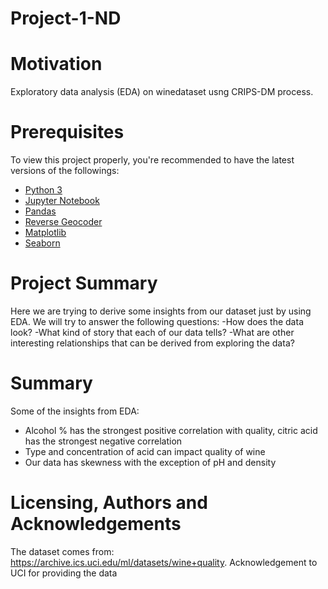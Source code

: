 # Project-1-ND

# Motivation
Exploratory data analysis (EDA) on winedataset usng CRIPS-DM process. 

# Prerequisites
To view this project properly, you're recommended to have the latest versions of the followings:
* [Python 3](https://www.python.org/downloads/)
* [Jupyter Notebook](https://jupyter.org/index.html)
* [Pandas](https://pandas.pydata.org)
* [Reverse Geocoder](https://github.com/thampiman/reverse-geocoder)
* [Matplotlib](https://matplotlib.org)
* [Seaborn](https://seaborn.pydata.org)


# Project Summary
Here we are trying to derive some insights from our dataset just by using EDA. We will try to answer the following questions:
-How does the data look?
-What kind of story that each of our data tells?
-What are other interesting relationships that can be derived from exploring the data?


# Summary
Some of the insights from EDA:
- Alcohol % has the strongest positive correlation with quality, citric acid has the strongest negative correlation
- Type and concentration of acid can impact quality of wine 
- Our data has skewness with the exception of pH and density


# Licensing, Authors and  Acknowledgements
The dataset comes from: https://archive.ics.uci.edu/ml/datasets/wine+quality. Acknowledgement to UCI for providing the data


